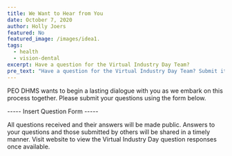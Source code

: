 ```yaml
---
title: We Want to Hear from You
date: October 7, 2020
author: Holly Joers
featured: No
featured_image: /images/idea1.
tags:
  - health
  - vision-dental
excerpt: Have a question for the Virtual Industry Day Team?
pre_text: "Have a question for the Virtual Industry Day Team? Submit it below. "
---
```

PEO DHMS wants to begin a lasting dialogue with you as we embark on this process together. Please submit your questions using the form below. 

----- Insert Question Form -----

All questions received and their answers will be made public. Answers to your questions and those submitted by others will be shared in a timely manner. Visit website to view the Virtual Industry Day question responses once available. 
